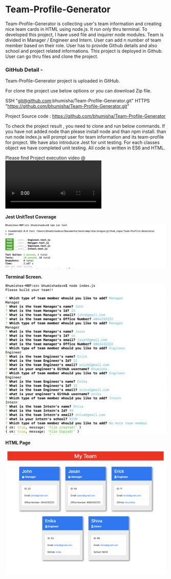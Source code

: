 # Team-Profile-Generator

Team-Profile-Generator is collecting user's team information and creating nice team cards in HTML using node.js. It run only thru terminal. To developed this project, I have used file and inquirer node modules. Team is divided in Manager / Engineer and Intern. User can add n number of team member based on their role. User has to provide Github details and also school and project related informations. This project is deployed in Github. User can go thru files and clone the project.

### GitHub Detail -

Team-Profile-Generator project is uploaded in GitHub.

For clone the project use below options or you can download Zip file.

SSH "git@github.com:bhumisha/Team-Profile-Generator.git" HTTPS "https://github.com/bhumisha/Team-Profile-Generator.git"

Project Source code : https://github.com/bhumisha/Team-Profile-Generator

To check the project result , you need to clone and run below commands.
If you have not added node than please install node and than npm install.
than run node index.js will prompt user for team information and its team-profile for project.
We have also introduce Jest for unit testing. For each classes object we have completed unit testing.
All code is written in ES6 and HTML. 

Please find Project execution video @ ![here](src/assets/images/teamProfileBuilder.mov)

**Jest UnitTest Coverage**

![](src/assets/images/jestTest.png)


**Terminal Screen.**

![](src/assets/images/terminal.png)

**HTML Page**

![](src/assets/images/htmlPage.png)

